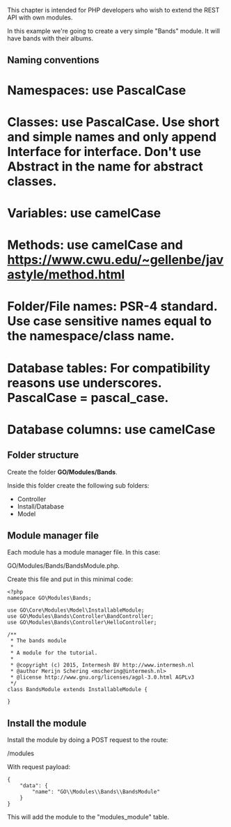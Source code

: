 This chapter is intended for PHP developers who wish to extend the REST API with
own modules.

In this example we're going to create a very simple "Bands" module. It will have 
bands with their albums.

## Naming conventions

# Namespaces: use PascalCase
# Classes: use PascalCase. Use short and simple names and only append Interface for interface. Don't use Abstract in the name for abstract classes.
# Variables: use camelCase
# Methods: use camelCase and https://www.cwu.edu/~gellenbe/javastyle/method.html
# Folder/File names: PSR-4 standard. Use case sensitive names equal to the namespace/class name.
# Database tables: For compatibility reasons use underscores. PascalCase = pascal_case.
# Database columns: use camelCase


## Folder structure

Create the folder **GO/Modules/Bands**.

Inside this folder create the following sub folders:

- Controller
- Install/Database
- Model

## Module manager file
Each module has a module manager file. In this case:

GO/Modules/Bands/BandsModule.php.

Create this file and put in this minimal code:


``````````````````````````````````````````````
<?php
namespace GO\Modules\Bands;

use GO\Core\Modules\Model\InstallableModule;
use GO\Modules\Bands\Controller\BandController;
use GO\Modules\Bands\Controller\HelloController;

/**
 * The bands module
 * 
 * A module for the tutorial.
 *
 * @copyright (c) 2015, Intermesh BV http://www.intermesh.nl
 * @author Merijn Schering <mschering@intermesh.nl>
 * @license http://www.gnu.org/licenses/agpl-3.0.html AGPLv3
 */
class BandsModule extends InstallableModule {
	
}

``````````````````````````````````````````````

## Install the module

Install the module by doing a POST request to the route:

/modules

With request payload:

``````````````````````````````````````````````
{
	"data": {
		"name": "GO\\Modules\\Bands\\BandsModule"
	}
}
``````````````````````````````````````````````

This will add the module to the "modules_module" table.